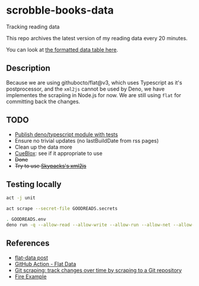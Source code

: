 # scrobble-books-data

Tracking reading data

This repo archives the latest version of my reading data every 20 minutes.

You can look at [the formatted data table here](https://flatgithub.com/daneroo/scrobble-books-data).

## Description

Because we are using githubocto/flat@v3, which uses Typescript as it's postprocessor,
and the `xml2js` cannot be used by Deno, we have implementes the scrapiing in Node.js for now.
We are still using `flat` for committing back the changes.

## TODO

- [Publish deno/typescript module with tests](https://www.brunnerliv.io/articles/create-your-first-module-with-deno)
- Ensure no trivial updates (no lastBuildDate from rss pages)
- Clean up the data more
- [CueBlox](https://www.cueblox.com/): see if it appropriate to use
- ~~Done~~
- ~~Try to use [Skypacks's xml2js](https://www.skypack.dev/view/xml2js)~~

## Testing locally

```bash
act -j unit

act scrape --secret-file GOODREADS.secrets

. GOODREADS.env 
deno run -q --allow-read --allow-write --allow-run --allow-net --allow-env --unstable src/postprocess.js goodreads-rss-p1.xml
```

## References

- [flat-data post](https://next.github.com/projects/flat-data)
- [GitHub Action - Flat Data](https://github.com/marketplace/actions/flat-data)
- [Git scraping: track changes over time by scraping to a Git repository](https://simonwillison.net/2020/Oct/9/git-scraping/)
- [Fire Example](https://github.com/simonw/ca-fires-history)
